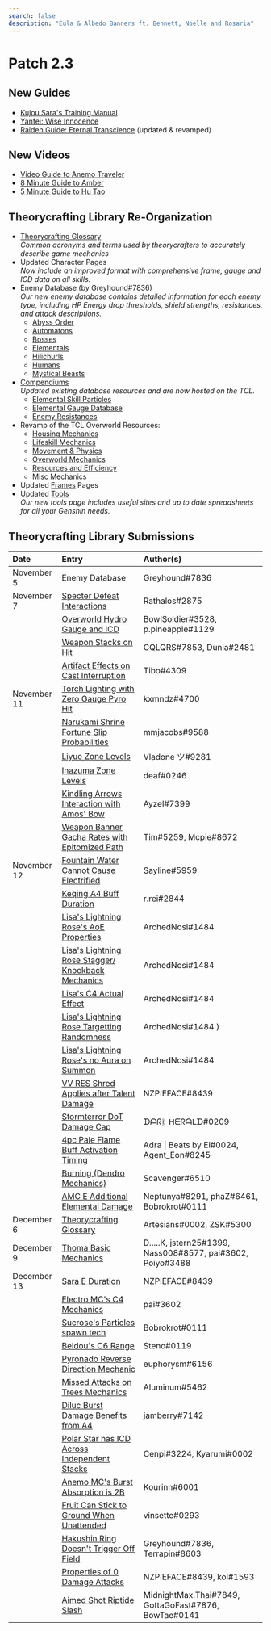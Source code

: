 ```yaml
---
search: false
description: "Eula & Albedo Banners ft. Bennett, Noelle and Rosaria"
---
```


# Patch 2.3

## New Guides

* [Kujou Sara's Training Manual](https://keqingmains.com/sara/)
* [Yanfei: Wise Innocence](https://keqingmains.com/yanfei/)
* [Raiden Guide: Eternal Transcience](https://keqingmains.com/raiden/) (updated & revamped)

## New Videos

* [Video Guide to Anemo Traveler](https://www.youtube.com/watch?v=H4Y6y7JJsvM&t=20s)
* [8 Minute Guide to Amber](https://www.youtube.com/watch?v=QW40leHPgJ8)
* [5 Minute Guide to Hu Tao](https://www.youtube.com/watch?v=l6YJTXkgXdM)

## Theorycrafting Library Re-Organization

* [Theorycrafting Glossary](/theorycrafting)  
  _Common acronyms and terms used by theorycrafters to accurately describe game mechanics_
* Updated Character Pages  
  _Now include an improved format with comprehensive frame, gauge and ICD data on all skills._
* Enemy Database (by Greyhound\#7836)  
  _Our new enemy database contains detailed information for each enemy type, including HP Energy drop thresholds, shield strengths, resistances, and attack descriptions._
  * [Abyss Order](/enemy-data/abyss-order)
  * [Automatons](/enemy-data/automatons)
  * [Bosses](/enemy-data/bosses)
  * [Elementals](/enemy-data/elementals)
  * [Hilichurls](/enemy-data/hilichurls)
  * [Humans](/enemy-data/humans)
  * [Mystical Beasts](/enemy-data/mystical-beasts)
* [Compendiums](/resources/compendiums)  
  _Updated existing database resources and are now hosted on the TCL._
  * [Elemental Skill Particles](/resources/compendiums/elemental-skill-particles)
  * [Elemental Gauge Database](/resources/compendiums/elemental-gauges)
  * [Enemy Resistances](/resources/compendiums/enemy-resistances)
* Revamp of the TCL Overworld Resources:
  * [Housing Mechanics](/general-mechanics/housing)
  * [Lifeskill Mechanics](/general-mechanics/lifeskills)
  * [Movement & Physics](/general-mechanics/movement-and-physics)
  * [Overworld Mechanics](/general-mechanics/overworld)
  * [Resources and Efficiency](/general-mechanics/resources-and-efficiency)
  * [Misc Mechanics](/general-mechanics/miscellaneous-entries)
* Updated [Frames](/combat-mechanics/frames) Pages
* Updated [Tools](/resources/tools)  
  _Our new tools page includes useful sites and up to date spreadsheets for all your Genshin needs._

## Theorycrafting Library Submissions

| Date        | Entry                                                                                                                                                 | Author\(s\)                                                    |
| :---------- | :---------------------------------------------------------------------------------------------------------------------------------------------------- | :------------------------------------------------------------- |
| November 5  | Enemy Database                                                                                                                                        | Greyhound\#7836                                                |
| November 7  | [Specter Defeat Interactions](/evidence/combat-mechanics/enemy-mechanics/enemy-interactions#specter-defeat-interaction)                               | Rathalos#2875                                                  |
|             | [Overworld Hydro Gauge and ICD](/evidence/general-mechanics/overworld#overworld-hydro-gauge-and-icd)                                                  | BowlSoldier\#3528, p.pineapple\#1129                           |
|             | [Weapon Stacks on Hit](/evidence/equipment/weapons#weapon-stacks-on-hit)                                                                              | CQLQRS\#7853, Dunia\#2481                                      |
|             | [Artifact Effects on Cast Interruption](/evidence/equipment/artifacts#artifact-effects-on-cast-interruption)                                          | Tibo\#4309                                                     |
| November 11 | [Torch Lighting with Zero Gauge Pyro Hit](/evidence/general-mechanics/overworld#torch-lighting-with-zero-gauge-pyro-hits)                             | kxmndz\#4700                                                   |
|             | [Narukami Shrine Fortune Slip Probabilities](/evidence/general-mechanics/miscellaneous-entries#narukami-shrine-fortune-slip-probabilities)            | mmjacobs\#9588                                                 |
|             | [Liyue Zone Levels](/evidence/general-mechanics/overworld#liyue)                                                                                      | Vladone ツ\#9281                                               |
|             | [Inazuma Zone Levels](/evidence/general-mechanics/overworld#inazuma)                                                                                  | deaf\#0246                                                     |
|             | [Kindling Arrows Interaction with Amos' Bow](/evidence/characters/pyro/yoimiya#kindling-arrows-interaction-with-amos-bow)                             | Ayzel\#7399                                                    |
|             | [Weapon Banner Gacha Rates with Epitomized Path](/evidence/general-mechanics/gacha#weapon-banner-gacha-rates-with-epitomized-path)                    | Tim\#5259, Mcpie\#8672                                         |
| November 12 | [Fountain Water Cannot Cause Electrified](/evidence/general-mechanics/overworld#fountain-water-cannot-cause-electrified)                              | Sayline\#5959                                                  |
|             | [Keqing A4 Buff Duration](/evidence/characters/electro/keqing#a4-crit-rate-and-er-buff-duration)                                                      | r.rei\#2844                                                    |
|             | [Lisa's Lightning Rose's AoE Properties](/evidence/characters/electro/lisa#lightning-rose-has-limited-quadratic-properties-and-impact-aoe)            | ArchedNosi\#1484                                               |
|             | [Lisa's Lightning Rose Stagger/<br />Knockback Mechanics](/evidence/characters/electro/lisa#lisas-lightning-rose-stagger-knockback-mechanics)         | ArchedNosi\#1484                                               |
|             | [Lisa's C4 Actual Effect](/evidence/characters/electro/lisa#c4-description-and-actual-effects-are-miscommunicated)                                    | ArchedNosi\#1484                                               |
|             | [Lisa's Lightning Rose Targetting Randomness](/evidence/characters/electro/lisa#lisas-lightning-rose-is-random-when-targeting-entities-+-total-count) | ArchedNosi\#1484 )                                             |
|             | [Lisa's Lightning Rose's no Aura on Summon](/evidence/characters/electro/lisa#lightning-roses-initial-summon-damage-does-not-apply-electro-aura)      | ArchedNosi\#1484                                               |
|             | [VV RES Shred Applies after Talent Damage](/evidence/equipment/artifacts#vv-res-shred-applies-after-talent-damage)                                    | NZPIEFACE\#8439                                                |
|             | [Stormterror DoT Damage Cap](/evidence/combat-mechanics/enemy-mechanics/enemy-interactions#stormterror-dot-damage-cap)                                | ᗪᗩᖇᛕ ᕼᗴᖇᗩᒪᗪ\#0209                                              |
|             | [4pc Pale Flame Buff Activation Timing](/evidence/equipment/artifacts#4-piece-pale-flame-buff-activation-timing)                                          | Adra \| Beats by Ei\#0024, Agent_Eon\#8245                     |
|             | [Burning \(Dendro Mechanics\)](/evidence/combat-mechanics/elemental-effects/transformative-reactions#burning)                                         | Scavenger\#6510                                                |
|             | [AMC E Additional Elemental Damage](/evidence/characters/anemo/traveler-anemo#amc-e-additional-elemental-damage)                                      | Neptunya\#8291, phaZ\#6461, Bobrokrot\#0111                    |
| December 6  | [Theorycrafting Glossary](/theorycrafting)                                                                                                            | Artesians\#0002, ZSK\#5300                                     |
| December 9  | [Thoma Basic Mechanics](/evidence/characters/pyro/thoma#basic-thoma-mechanics)                                                                        | D.....K, jstern25\#1399, Nass008\#8577, pai\#3602, Poiyo\#3488 |
| December 13 | [Sara E Duration](/evidence/characters/electro/kujou-sara#skill-mechanics-1)                                                                          | NZPIEFACE\#8439                                                |
|             | [Electro MC's C4 Mechanics](/evidence/characters/electro/traveler-electro#c4-fickle-cloudstrike)                                                      | pai\#3602                                                      |
|             | [Sucrose's Particles spawn tech](/evidence/characters/anemo/sucrose#sucroses-particles-spawn-on-the-direction-shes-facing)                            | Bobrokrot\#0111                                                |
|             | [Beidou's C6 Range](/evidence/characters/electro/beidou#beidous-c6-range-is-extremely-short)                                                          | Steno\#0119                                                    |
|             | [Pyronado Reverse Direction Mechanic](/evidence/characters/pyro/xiangling#pyronado-reverse-direction-mechanic)                                        | euphorysm\#6156                                                |
|             | [Missed Attacks on Trees Mechanics](/evidence/general-mechanics/resources-and-efficiency#missed-attacks-still-mark-trees-for-unholy-harvesting)       | Aluminum\#5462                                                 |
|             | [Diluc Burst Damage Benefits from A4](/evidence/characters/pyro/diluc#diluc-burst-damage-benefits-from-a4)                                            | jamberry\#7142                                                 |
|             | [Polar Star has ICD Across Independent Stacks](/evidence/equipment/weapons#polar-star-has-icd-across-independent-stacks)                              | Cenpi\#3224, Kyarumi\#0002                                     |
|             | [Anemo MC's Burst Absorption is 2B](/evidence/characters/anemo/traveler-anemo#anemo-mcs-burst-absorption-is-2b)                                       | Kourinn\#6001                                                  |
|             | [Fruit Can Stick to Ground When Unattended](/evidence/general-mechanics/miscellaneous-entries#fruit-can-stick-to-ground-when-left-unattended)         | vinsette\#0293                                                 |
|             | [Hakushin Ring Doesn't Trigger Off Field](/evidence/equipment/weapons#hakushin-ring-doesnt-trigger-off-field)                                         | Greyhound\#7836, Terrapin\#8603                                |
|             | [Properties of 0 Damage Attacks](/evidence/combat-mechanics/damage/other/zero-damage-attacks#properties-of-0-damage-attacks)                          | NZPIEFACE\#8439, kol\#1593                                     |
|             | [Aimed Shot Riptide Slash](/evidence/characters/hydro/tartaglia#aimed-shot-riptide-slash)                                                             | MidnightMax.Thai\#7849, GottaGoFast\#7876, BowTae\#0141        |
